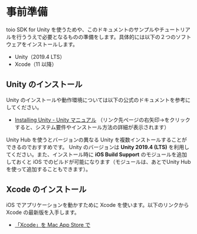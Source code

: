 # 事前準備

toio SDK for Unity を使うためや、このドキュメントのサンプルやチュートリアルを行ううえで必要となるものの準備をします。具体的には以下の２つのソフトウェアをインストールします。

- Unity（2019.4 LTS）
- Xcode（11 以降）

## Unity のインストール

Unity のインストールや動作環境については以下の公式のドキュメントを参考にしてください。

- [Installing Unity \- Unity マニュアル](https://docs.unity3d.com/ja/2019.4/Manual/GettingStartedInstallingUnity.html)
（リンク先ページの右矢印→をクリックすると、システム要件やインストール方法の詳細が表示されます）

Unity Hub を使うとバージョンの異なる Unity を複数インストールすることができるのでおすすめです。
Unity のバージョンは **Unity 2019.4 (LTS)** を利用してください。また、インストール時に **iOS Build Support** のモジュールを追加しておくと iOS でのビルドが可能になります（モジュールは、あとでUnity Hubを使って追加することもできます）。

## Xcode のインストール

iOS でアプリケーションを動かすために Xcode を使います。以下のリンクから Xcode の最新版を入手します。

- [‎「Xcode」を Mac App Store で](https://apps.apple.com/jp/app/xcode/id497799835)

